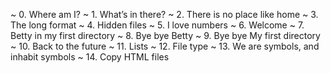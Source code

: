 ~ 0. Where am I?
~ 1. What’s in there?
~ 2. There is no place like home
~ 3. The long format
~ 4. Hidden files
~ 5. I love numbers
~ 6. Welcome
~ 7. Betty in my first directory
~ 8. Bye bye Betty
~ 9. Bye bye My first directory
~ 10. Back to the future
~ 11. Lists
~  12. File type
~ 13. We are symbols, and inhabit symbols
~ 14. Copy HTML files
